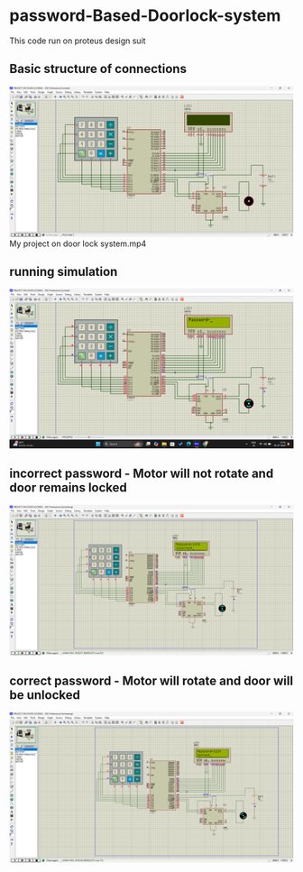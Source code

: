 # password-Based-Doorlock-system
This code run on proteus design suit

## Basic structure of connections
![alt text](https://github.com/akashsinghgithub/password-Based-Doorlock-system/blob/ceac82c2cede9114c33bd918ac84517f2215bca9/basic-structure.png)
My project on door lock system.mp4

## running simulation
![alt text](https://github.com/akashsinghgithub/password-Based-Doorlock-system/blob/ceac82c2cede9114c33bd918ac84517f2215bca9/program-running.png)

## incorrect password - Motor will not rotate and door remains locked
![alt text](https://github.com/akashsinghgithub/password-Based-Doorlock-system/blob/ceac82c2cede9114c33bd918ac84517f2215bca9/incorrect-password.png)

## correct password - Motor will rotate and door will be unlocked
![alt text](https://github.com/akashsinghgithub/password-Based-Doorlock-system/blob/ceac82c2cede9114c33bd918ac84517f2215bca9/correct-password.png)



